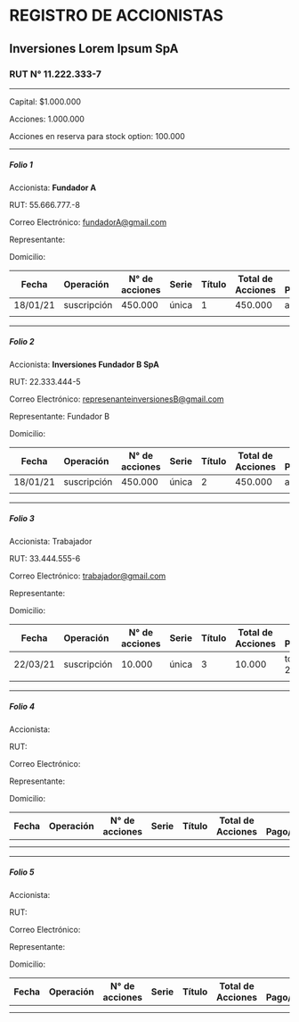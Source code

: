 # REGISTRO DE ACCIONISTAS

## Inversiones Lorem Ipsum SpA

### RUT N° 11.222.333-7

------

Capital: $1.000.000

Acciones: 1.000.000

Acciones en reserva para stock option: 100.000

------

##### Folio 1

Accionista: **Fundador A**

RUT: 55.666.777.-8

Correo Electrónico: fundadorA@gmail.com

Representante: 

Domicilio: 

| Fecha    | Operación   | N° de acciones | Serie | Título | Total de Acciones | Fecha de Pago/Observaciones |
| -------- | :---------- | -------------- | ----- | ------ | ----------------- | --------------------------- |
| 18/01/21 | suscripción | 450.000        | única | 1      | 450.000           | acto constitución           |
|          |             |                |       |        |                   |                             |

------

##### Folio 2

Accionista: **Inversiones Fundador B SpA**

RUT: 22.333.444-5

Correo Electrónico: represenanteinversionesB@gmail.com

Representante: Fundador B

Domicilio: 

| Fecha    | Operación   | N° de acciones | Serie | Título | Total de Acciones | Fecha de Pago/Observaciones |
| -------- | :---------- | -------------- | ----- | ------ | ----------------- | --------------------------- |
| 18/01/21 | suscripción | 450.000        | única | 2      | 450.000           | acto constitución           |
|          |             |                |       |        |                   |                             |

------

##### Folio 3

Accionista: Trabajador 

RUT: 33.444.555-6

Correo Electrónico: trabajador@gmail.com

Representante: 

Domicilio:

| Fecha    | Operación   | N° de acciones | Serie | Título | Total de Acciones | Fecha de Pago/Observaciones |
| -------- | :---------- | -------------- | ----- | ------ | ----------------- | --------------------------- |
| 22/03/21 | suscripción | 10.000         | única | 3      | 10.000            | totalmente pagadas 22/03/21 |
|          |             |                |       |        |                   |                             |

------

##### Folio 4

Accionista:

RUT:

Correo Electrónico:

Representante: 

Domicilio:

| Fecha | Operación | N° de acciones | Serie | Título | Total de Acciones | Fecha de Pago/Observaciones |
| ----- | :-------- | -------------- | ----- | ------ | ----------------- | --------------------------- |
|       |           |                |       |        |                   |                             |
|       |           |                |       |        |                   |                             |

------

##### Folio 5

Accionista: 

RUT: 

Correo Electrónico:

Representante: 

Domicilio:

| Fecha | Operación | N° de acciones | Serie | Título | Total de Acciones | Fecha de Pago/Observaciones |
| ----- | :-------- | -------------- | ----- | ------ | ----------------- | --------------------------- |
|       |           |                |       |        |                   |                             |
|       |           |                |       |        |                   |                             |

